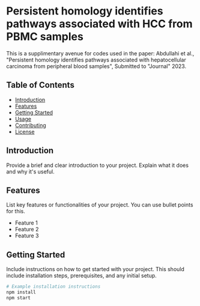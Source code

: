 # Persistent homology identifies pathways associated with HCC from PBMC samples

This is a supplimentary avenue for codes used in the paper:
Abdullahi et al., "Persistent homology identifies pathways associated with hepatocellular carcinoma from peripheral blood samples", Submitted to "Journal" 2023.

## Table of Contents

- [Introduction](#introduction)
- [Features](#features)
- [Getting Started](#getting-started)
- [Usage](#usage)
- [Contributing](#contributing)
- [License](#license)

## Introduction

Provide a brief and clear introduction to your project. Explain what it does and why it's useful.

## Features

List key features or functionalities of your project. You can use bullet points for this.

- Feature 1
- Feature 2
- Feature 3

## Getting Started

Include instructions on how to get started with your project. This should include installation steps, prerequisites, and any initial setup.

```bash
# Example installation instructions
npm install
npm start
